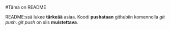 #Tämä on README

README:ssä lukee **tärkeää** asiaa. Koodi **pushataan** githubiin komennolla *git push*. *git push* on siis **muistettava**.